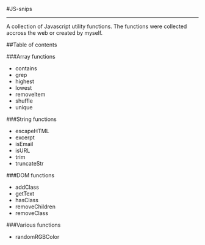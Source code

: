#JS-snips
***

A collection of Javascript utility functions. 
The functions were collected accross the web or created by myself.

##Table of contents


###Array functions

- contains
- grep
- highest
- lowest
- removeItem
- shuffle
- unique

###String functions

- escapeHTML
- excerpt
- isEmail
- isURL
- trim
- truncateStr

###DOM functions

- addClass
- getText
- hasClass
- removeChildren
- removeClass

###Various functions

- randomRGBColor